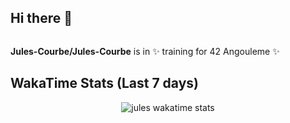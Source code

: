 ## Hi there 👋
<p align="center">
  <img src"https://media1.giphy.com/media/v1.Y2lkPTc5MGI3NjExNWg3ZTFmNDVjaHk5a2x6dGtrM3E2anNwbXIycDkwMHk2dDA3aHJ1biZlcD12MV9pbnRlcm5hbF9naWZfYnlfaWQmY3Q9Zw/xoicctrOv5aGw6mCZi/giphy.gif"
</p>

**Jules-Courbe/Jules-Courbe** is in ✨ training for 42 Angouleme ✨

<!--START_SECTION:waka-->
<!--END_SECTION:waka-->

<h2 align="left">WakaTime Stats (Last 7 days)</h2>
<p align="center">
  <img align="center" src="https://github-readme-stats.vercel.app/api/wakatime?username=@julescourbe&theme=dark&layout=compact&hide=AUTO_DETECTED&border_radius=25&hide_title=true" alt="jules wakatime stats" />
</p>
